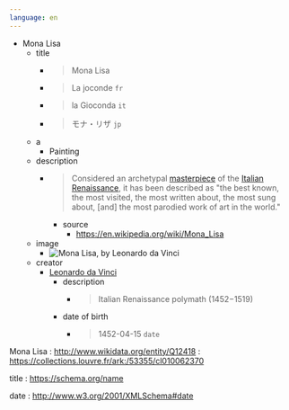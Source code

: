 ```yaml
---
language: en
---
```


- Mona Lisa
  - title
    - > Mona Lisa
    - > La joconde `fr`
    - > la Gioconda `it`
    - > モナ・リザ `jp`
  - a
    - Painting
  - description
    - > Considered an archetypal [masterpiece](https://en.wikipedia.org/wiki/Masterpiece) of the [Italian Renaissance](https://en.wikipedia.org/wiki/Italian_Renaissance), it has been described as "the best known, the most visited, the most written about, the most sung about, [and] the most parodied work of art in the world."
      - source
        - <https://en.wikipedia.org/wiki/Mona_Lisa>
  - image
    - ![Mona Lisa, by Leonardo da Vinci](https://w.wiki/C4dN)
  - creator
    - [Leonardo da Vinci](http://www.wikidata.org/entity/Q762)
      - description
        - > Italian Renaissance polymath (1452−1519)
      - date of birth
        - > 1452-04-15 `date`

Mona Lisa
: <http://www.wikidata.org/entity/Q12418>
: <https://collections.louvre.fr/ark:/53355/cl010062370>

title
: <https://schema.org/name>

date
: <http://www.w3.org/2001/XMLSchema#date>
